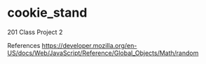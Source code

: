 # cookie_stand
201 Class Project 2



References
https://developer.mozilla.org/en-US/docs/Web/JavaScript/Reference/Global_Objects/Math/random
